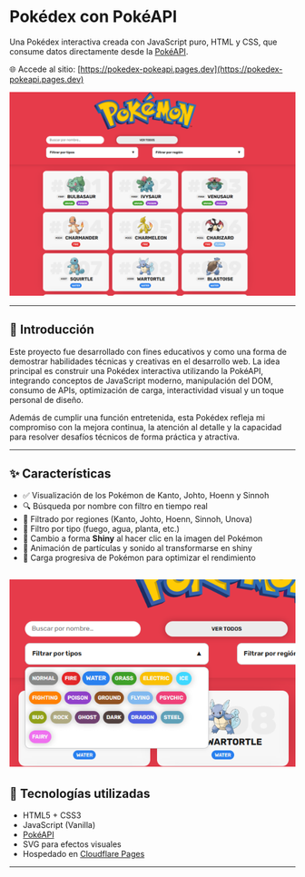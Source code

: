 # Pokédex con PokéAPI

Una Pokédex interactiva creada con JavaScript puro, HTML y CSS, que consume datos directamente desde la [PokéAPI](https://pokeapi.co/).

🌐 Accede al sitio: [https://pokedex-pokeapi.pages.dev](https://pokedex-pokeapi.pages.dev)

![Preview de la Pokédex](https://raw.githubusercontent.com/Luciano-Parodi/Pokedex_Web-PokeAPI/main/webpage_overview.png)

---

## 📘 Introducción
Este proyecto fue desarrollado con fines educativos y como una forma de demostrar habilidades técnicas y creativas en el desarrollo web.
La idea principal es construir una Pokédex interactiva utilizando la PokéAPI, integrando conceptos de JavaScript moderno, manipulación del DOM, consumo de APIs, optimización de carga, interactividad visual y un toque personal de diseño.

Además de cumplir una función entretenida, esta Pokédex refleja mi compromiso con la mejora continua, la atención al detalle y la capacidad para resolver desafíos técnicos de forma práctica y atractiva.

---

## ✨ Características

- ✅ Visualización de los Pokémon de Kanto, Johto, Hoenn y Sinnoh
- 🔍 Búsqueda por nombre con filtro en tiempo real
- 📍 Filtrado por regiones (Kanto, Johto, Hoenn, Sinnoh, Unova)
- 🧪 Filtro por tipo (fuego, agua, planta, etc.)
- 📸 Cambio a forma **Shiny** al hacer clic en la imagen del Pokémon
- 🌟 Animación de partículas y sonido al transformarse en shiny
- 🔄 Carga progresiva de Pokémon para optimizar el rendimiento

![Filtos por tipo](https://raw.githubusercontent.com/Luciano-Parodi/Pokedex_Web-PokeAPI/main/pokemon_type_filter.png)
---

## 🚀 Tecnologías utilizadas

- HTML5 + CSS3
- JavaScript (Vanilla)
- [PokéAPI](https://pokeapi.co/)
- SVG para efectos visuales
- Hospedado en [Cloudflare Pages](https://pages.dev/)

---


